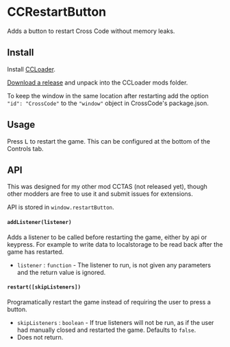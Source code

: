 # CCRestartButton

Adds a button to restart Cross Code without memory leaks.

## Install

Install [CCLoader](https://github.com/CCDirectLink/CCLoader).

[Download a release](https://github.com/bluecheetah001/CCRestartButton/releases) and unpack into the CCLoader mods folder.

To keep the window in the same location after restarting add the option `"id": "CrossCode"` to the `"window"` object in CrossCode's package.json.

## Usage

Press <kbd>L</kbd> to restart the game. This can be configured at the bottom of the Controls tab.

## API

This was designed for my other mod CCTAS (not released yet), though other modders are free to use it and submit issues for extensions.

API is stored in `window.restartButton`.

#### `addListener(listener)`
Adds a listener to be called before restarting the game, either by api or keypress. For example to write data to localstorage to be read back after the game has restarted.
* `listener` : `function` - The listener to run, is not given any parameters and the return value is ignored.

#### `restart([skipListeners])`
Programatically restart the game instead of requiring the user to press a button.
* `skipListeners` : `boolean` - If true listeners will not be run, as if the user had manually closed and restarted the game. Defaults to `false`.
* Does not return.
